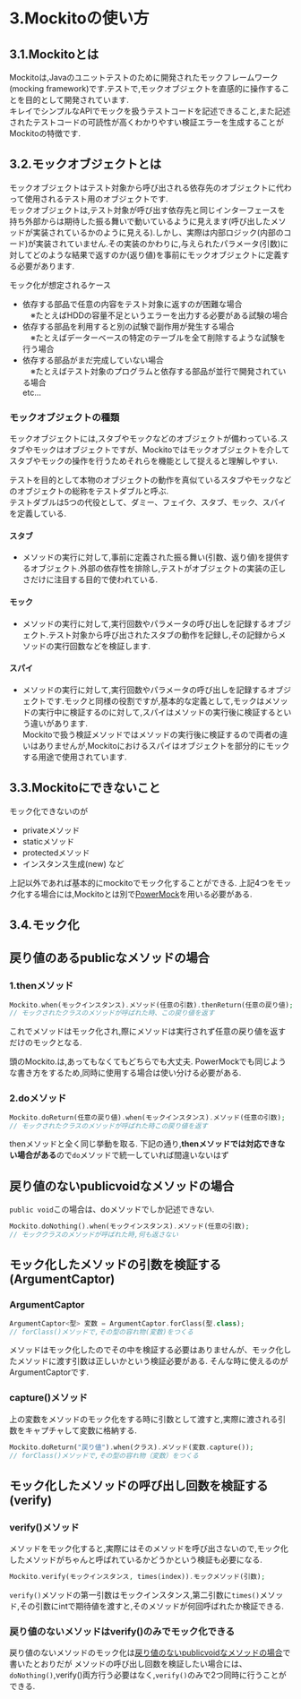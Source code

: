 # 3.Mockitoの使い方

## 3.1.Mockitoとは
Mockitoは,Javaのユニットテストのために開発されたモックフレームワーク(mocking framework)です.テストで,モックオブジェクトを直感的に操作することを目的として開発されています.  
キレイでシンプルなAPIでモックを扱うテストコードを記述できること,また記述されたテストコードの可読性が高くわかりやすい検証エラーを生成することがMockitoの特徴です.

## 3.2.モックオブジェクトとは
モックオブジェクトはテスト対象から呼び出される依存先のオブジェクトに代わって使用されるテスト用のオブジェクトです.  
モックオブジェクトは,テスト対象が呼び出す依存先と同じインターフェースを持ち外部からは期待した振る舞いで動いているように見えます(呼び出したメソッドが実装されているかのように見える).しかし、実際は内部ロジック(内部のコード)が実装されていません.その実装のかわりに,与えられたパラメータ(引数)に対してどのような結果で返すのか(返り値)を事前にモックオブジェクトに定義する必要があります.  

モック化が想定されるケース
* 依存する部品で任意の内容をテスト対象に返すのが困難な場合  
　※たとえばHDDの容量不足というエラーを出力する必要がある試験の場合
* 依存する部品を利用すると別の試験で副作用が発生する場合  
　※たとえばデーターベースの特定のテーブルを全て削除するような試験を行う場合
* 依存する部品がまだ完成していない場合  
　※たとえばテスト対象のプログラムと依存する部品が並行で開発されている場合  
 etc...  
 
### モックオブジェクトの種類
モックオブジェクトには,スタブやモックなどのオブジェクトが備わっている.スタブやモックはオブジェクトですが、Mockitoではモックオブジェクトを介してスタブやモックの操作を行うためそれらを機能として捉えると理解しやすい.  

テストを目的として本物のオブジェクトの動作を真似ているスタブやモックなどのオブジェクトの総称をテストダブルと呼ぶ.  
テストダブルは5つの代役として、ダミー、フェイク、スタブ、モック、スパイを定義している.  

#### スタブ
* メソッドの実行に対して,事前に定義された振る舞い(引数、返り値)を提供するオブジェクト.外部の依存性を排除し,テストがオブジェクトの実装の正しさだけに注目する目的で使われている.
#### モック 
* メソッドの実行に対して,実行回数やパラメータの呼び出しを記録するオブジェクト.テスト対象から呼び出されたスタブの動作を記録し,その記録からメソッドの実行回数などを検証します.  
#### スパイ
* メソッドの実行に対して,実行回数やパラメータの呼び出しを記録するオブジェクトです.モックと同様の役割ですが,基本的な定義として,モックはメソッドの実行中に検証するのに対して,スパイはメソッドの実行後に検証するという違いがあります.  
Mockitoで扱う検証メソッドではメソッドの実行後に検証するので両者の違いはありませんが,Mockitoにおけるスパイはオブジェクトを部分的にモックする用途で使用されています.  

## 3.3.Mockitoにできないこと
モック化できないのが
* privateメソッド
* staticメソッド
* protectedメソッド
* インスタンス生成(new)
など

上記以外であれば基本的にmockitoでモック化することができる.
上記4つをモック化する場合には,Mockitoとは別で[PowerMock]()を用いる必要がある.  

## 3.4.モック化

## 戻り値のあるpublicなメソッドの場合

### 1.thenメソッド
```php
Mockito.when(モックインスタンス).メソッド(任意の引数).thenReturn(任意の戻り値);
// モックされたクラスのメソッドが呼ばれた時、この戻り値を返す
```
これでメソッドはモック化され,際にメソッドは実行されず任意の戻り値を返すだけのモックとなる.

頭のMockito.は,あってもなくてもどちらでも大丈夫.
PowerMockでも同じような書き方をするため,同時に使用する場合は使い分ける必要がある.

### 2.doメソッド
```php
Mockito.doReturn(任意の戻り値).when(モックインスタンス).メソッド(任意の引数);
// モックされたクラスのメソッドが呼ばれた時この戻り値を返す
```
thenメソッドと全く同じ挙動を取る.
下記の通り,**thenメソッドでは対応できない場合がある**ので`do`メソッドで統一していれば間違いないはず

## 戻り値のないpublicvoidなメソッドの場合

`public void`この場合は、doメソッドでしか記述できない.
```php
Mockito.doNothing().when(モックインスタンス).メソッド(任意の引数);
// モッククラスのメソッドが呼ばれた時,何も返さない
```
## モック化したメソッドの引数を検証する(ArgumentCaptor)
### ArgumentCaptor
```php
ArgumentCaptor<型> 変数 = ArgumentCaptor.forClass(型.class);
// forClass()メソッドで,その型の容れ物(変数)をつくる
```
メソッドはモック化したのでその中を検証する必要はありませんが、モック化したメソッドに渡す引数は正しいかという検証必要がある.
そんな時に使えるのがArgumentCaptorです.
### capture()メソッド
上の変数をメソッドのモック化をする時に引数として渡すと,実際に渡される引数をキャプチャして変数に格納する.
```php
Mockito.doReturn("戻り値").when(クラス).メソッド(変数.capture());
// forClass()メソッドで,その型の容れ物（変数）をつくる
```
## モック化したメソッドの呼び出し回数を検証する(verify)

### verify()メソッド
メソッドをモック化すると,実際にはそのメソッドを呼び出さないので,モック化したメソッドがちゃんと呼ばれているかどうかという検証も必要になる.
```php
Mockito.verify(モックインスタンス, times(index)).モックメソッド(引数);
```
`verify()`メソッドの第一引数はモックインスタンス,第二引数に`times()`メソッド,その引数にintで期待値を渡すと,そのメソッドが何回呼ばれたか検証できる.
### 戻り値のないメソッドはverify()のみでモック化できる
戻り値のないメソッドのモック化は[戻り値のないpublicvoidなメソッドの場合](#戻り値のないpublicvoidなメソッドの場合)で書いたとおりだが
メソッドの呼び出し回数を検証したい場合には、`doNothing()`,verify()両方行う必要はなく,`verify()`のみで2つ同時に行うことができる.
